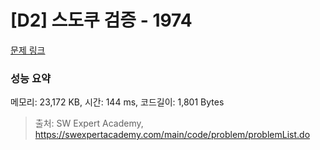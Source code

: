 # [D2] 스도쿠 검증 - 1974 

[문제 링크](https://swexpertacademy.com/main/code/problem/problemDetail.do?contestProbId=AV5Psz16AYEDFAUq) 

### 성능 요약

메모리: 23,172 KB, 시간: 144 ms, 코드길이: 1,801 Bytes



> 출처: SW Expert Academy, https://swexpertacademy.com/main/code/problem/problemList.do